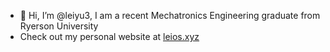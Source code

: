 - 👋 Hi, I’m @leiyu3, I am a recent Mechatronics Engineering graduate from Ryerson University
- Check out my personal website at [leios.xyz](https://leios.xyz)

<!---
leiyu3/leiyu3 is a ✨ special ✨ repository because its `README.md` (this file) appears on your GitHub profile.
You can click the Preview link to take a look at your changes.
--->
